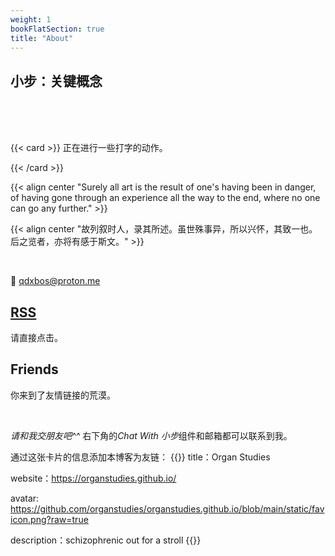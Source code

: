 ```yaml
---
weight: 1
bookFlatSection: true
title: "About"
---
```





## 小步：关键概念
<br>
<br>
<br>


{{< card >}}
正在进行一些打字的动作。

{{< /card >}}






{{< align center "Surely all art is the result of one's having been in danger, of having gone through an experience all the way to the end, where no one can go any further." >}}


{{< align center "故列叙时人，录其所述。虽世殊事异，所以兴怀，其致一也。后之览者，亦将有感于斯文。" >}}




<br>


📮 qdxbos@proton.me


## [RSS](https://organstudies.github.io/index.xml)

请直接点击。



## Friends

你来到了友情链接的荒漠。

<br>


*请和我交朋友吧^^* 右下角的*Chat With 小步*组件和邮箱都可以联系到我。
<br>


通过这张卡片的信息添加本博客为友链：
{{<card>}}
title：Organ Studies
<br>


website：https://organstudies.github.io/
<br>


avatar: https://github.com/organstudies/organstudies.github.io/blob/main/static/favicon.png?raw=true
<br>


description：schizophrenic out for a stroll
{{</card>}}


